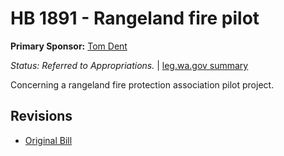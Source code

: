 # HB 1891 - Rangeland fire pilot
**Primary Sponsor:** [Tom Dent](/person/leg/tom.dent.md)

*Status: Referred to Appropriations.* | [leg.wa.gov summary](https://app.leg.wa.gov/billsummary?BillNumber=1891&Year=2021)

Concerning a rangeland fire protection association pilot project.

## Revisions
* [Original Bill](1/)